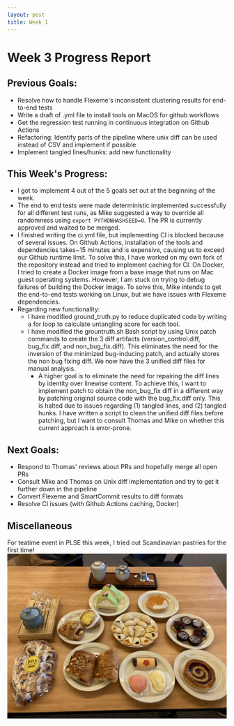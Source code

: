 ```yaml
---
layout: post
title: Week 1
---
```


# Week 3 Progress Report

## Previous Goals:
- Resolve how to handle Flexeme's inconsistent clustering results for end-to-end tests
- Write a draft of .yml file to install tools on MacOS for github workflows 
- Get the regression test running in continuous integration on Github Actions
- Refactoring: Identify parts of the pipeline where unix diff can be used instead of CSV and implement if possible
- Implement tangled lines/hunks: add new functionality

## This Week's Progress:
- I got to implement 4 out of the 5 goals set out at the beginning of the week.
- The end to end tests were made deterministic implemented successfully for all different test runs, as Mike suggested a way to override all randomness using `export PYTHONHASHSEED=0`. The PR is currently approved and waited to be merged.
- I finished writing the ci.yml file, but implementing CI is blocked because of several issues. On Github Actions, installation of the tools and dependencies takes~15 minutes and is expensive, causing us to exceed our Github runtime limit. To solve this, I have worked on my own fork of the repository instead and tried to implement caching for CI. On Docker, I tried to create a Docker image from a base image that runs on Mac guest operating systems. However, I am stuck on trying to debug failures of building the Docker image. To solve this, Mike intends to get the end-to-end tests working on Linux, but we have issues with Flexeme dependencies.
- Regarding new functionality:
  - I have modified ground_truth.py to reduce duplicated code by writing a for loop to calculate untangling score for each tool.
  - I have modified the grountruth.sh Bash script by using Unix patch commands to create the 3 diff artifacts (version_control.diff, bug_fix.diff, and non_bug_fix.diff). This eliminates the need for the inversion of the minimized bug-inducing patch, and actually stores the non bug fixing diff. We now have the 3 unified diff files for manual analysis.
	- A higher goal is to eliminate the need for repairing the diff lines by identity over linewise content. To achieve this, I want to implement patch to obtain the non_bug_fix diff in a different way by patching original source code with the bug_fix.diff only. This is halted due to issues regarding (1) tangled lines, and (2) tangled hunks. I have written a script to clean the unified diff files before patching, but I want to consult Thomas and Mike on whether this current approach is error-prone.

## Next Goals:
- Respond to Thomas' reviews about PRs and hopefully merge all open PRs
- Consult Mike and Thomas on Unix diff implementation and try to get it further down in the pipeline
- Convert Flexeme and SmartCommit results to diff formats
- Resolve CI issues (with Github Actions caching, Docker)

## Miscellaneous
For teatime event in PLSE this week, I tried out Scandinavian pastries for the first time!
![teatime_1](https://github.com/thanhdang2712/thanhdang2712.github.io/blob/master/images/IMG_6923.jpg)
